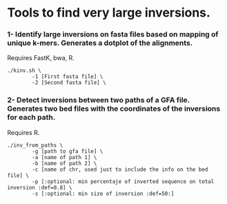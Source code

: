 # Tools to find very large inversions.

### 1- Identify large inversions on fasta files based on mapping of unique k-mers. Generates a dotplot of the alignments. 
Requires  FastK, bwa, R.
```
./kinv.sh \
        -1 [First fasta file] \
        -2 [Second fasta file] \
```

### 2- Detect inversions between two paths of a GFA file. Generates two bed files with the coordinates of the inversions for each path.  
Requires R.

```
./inv_from_paths \
        -g [path to gfa file] \
        -a [name of path 1] \
        -b [name of path 2] \
        -c [name of chr, used just to include the info on the bed file] \
        -p [:optional: min percentaje of inverted sequence on total inversion :def=0.8] \
        -s [:optional: min size of inversion :def=50:]
```